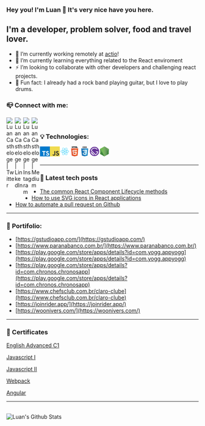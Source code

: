 ### Hey you! I'm Luan 👋 It's very nice have you here.

## I'm a developer, problem solver, food and travel lover.
- 🔭 I’m currently working remotely at [actio][actio-website]!
- 📡️ I’m currently learning everything related to the React enviroment
- ⚡ I’m looking to collaborate with other developers and challenging react projects.
- 🤣 Fun fact: I already had a rock band playing guitar, but I love to play drums.

### 📪️ Connect with me:

[<img align="left" alt="Luan Castheloge | Twitter" width="22px" src="https://cdn.jsdelivr.net/npm/simple-icons@v3/icons/twitter.svg" />][twitter]
[<img align="left" alt="Luan Castheloge | LinkedIn" width="22px" src="https://cdn.jsdelivr.net/npm/simple-icons@v3/icons/linkedin.svg" />][linkedin]
[<img align="left" alt="Luan Castheloge | Instagram" width="22px" src="https://cdn.jsdelivr.net/npm/simple-icons@v3/icons/instagram.svg" />][instagram]
[<img align="left" alt="Luan Castheloge | Medium" width="22px" src="https://cdn.jsdelivr.net/npm/simple-icons@v3/icons/medium.svg" />][medium]

<br />

### 💡️ Technologies:


<img align="left" alt="Typescript" width="26px" src="https://raw.githubusercontent.com/github/explore/80688e429a7d4ef2fca1e82350fe8e3517d3494d/topics/typescript/typescript.png" />

<img align="left" alt="JavaScript" width="26px" src="https://raw.githubusercontent.com/github/explore/80688e429a7d4ef2fca1e82350fe8e3517d3494d/topics/javascript/javascript.png" />
<img align="left" alt="React" width="26px" src="https://raw.githubusercontent.com/github/explore/80688e429a7d4ef2fca1e82350fe8e3517d3494d/topics/react/react.png" />
<img align="left" alt="HTML5" width="26px" src="https://raw.githubusercontent.com/github/explore/80688e429a7d4ef2fca1e82350fe8e3517d3494d/topics/html/html.png" />
<img align="left" alt="CSS3" width="26px" src="https://raw.githubusercontent.com/github/explore/80688e429a7d4ef2fca1e82350fe8e3517d3494d/topics/css/css.png" />
<img align="left" alt="Gatsby" width="26px" src="https://raw.githubusercontent.com/github/explore/e94815998e4e0713912fed477a1f346ec04c3da2/topics/gatsby/gatsby.png" />
<img align="left" alt="Node.js" width="26px" src="https://raw.githubusercontent.com/github/explore/80688e429a7d4ef2fca1e82350fe8e3517d3494d/topics/nodejs/nodejs.png" />


<br />
<br />


---

### 📕 Latest tech posts
- [The common React Component Lifecycle methods](https://medium.com/@luanccp/the-commons-react-component-lifecycle-methods-436f4bdd2b62)
- [How to use SVG icons in React applications](https://medium.com/@luanccp/how-to-use-svg-icons-in-react-applications-4ab27be67315)
- [How to automate a pull request on Github](https://medium.com/@luanccp/how-to-automate-pull-request-on-github-7bac1354a829)


---
### 💼️ Portifolio:
- [https://gstudioapp.com/](https://gstudioapp.com/)
- [https://www.paranabanco.com.br/](https://www.paranabanco.com.br/)
- [https://play.google.com/store/apps/details?id=com.yogg.appyogg](https://play.google.com/store/apps/details?id=com.yogg.appyogg)
- [https://play.google.com/store/apps/details?id=com.chronos.chronosapp](https://play.google.com/store/apps/details?id=com.chronos.chronosapp)
- [https://www.chefsclub.com.br/claro-clube](https://www.chefsclub.com.br/claro-clube)
- [https://joinrider.app/](https://joinrider.app/)
- [https://woonivers.com/](https://woonivers.com/)


---
### 📜️ Certificates
[English Advanced C1](https://www.efset.org/cert/pTB81H)

[Javascript I](http://ude.my/UC-a9585354-2ee3-4f16-8c2c-002c982bb7a2)

[Javascript II](https://cursos.alura.com.br/certificate/1fdee6be-b781-4a6f-b5e3-14fae0bc2320)

[Webpack](https://cursos.alura.com.br/certificate/1a448782-66ac-44cc-a722-8a950326b9c6)

[Angular](https://cursos.alura.com.br/certificate/0a1e30c9-0900-455e-98b1-6de6cc7e48c2)

---
<br />
<img align="left" alt="Luan's Github Stats" src="https://github-readme-stats.codestackr.vercel.app/api?username=luanccp&show_icons=true&hide_border=true" />

[actio-website]: https://actio.com/
[twitter]: https://twitter.com/luancastheloge
[instagram]: https://instagram.com/luancastheloge
[linkedin]: https://www.linkedin.com/in/luancastheloge/
[medium]: https://medium.com/@luanccp
